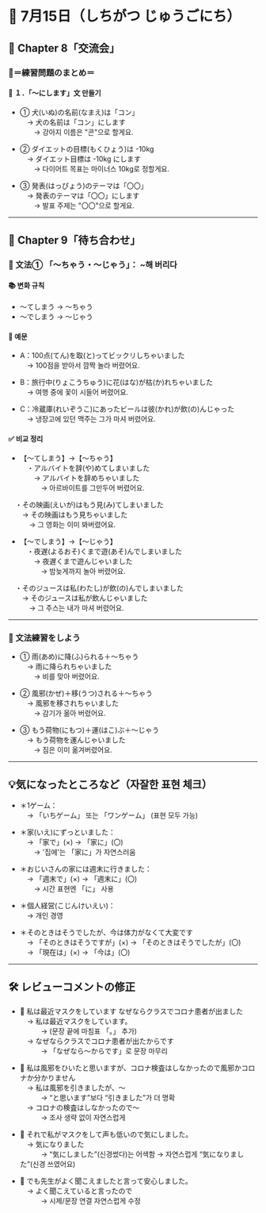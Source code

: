 
# 📆 7月15日（しちがつ じゅうごにち）

## 📘 Chapter 8「交流会」  
### 🔸＝練習問題のまとめ＝

#### 📝 １．「〜にします」文 만들기
- ① 犬(いぬ)の名前(なまえ)は「コン」  
 → 犬の名前は「コン」にします  
  → 강아지 이름은 "콘"으로 할게요.

- ② ダイエットの目標(もくひょう)は -10kg  
 → ダイエット目標は -10kg にします  
  → 다이어트 목표는 마이너스 10kg로 정할게요.

- ③ 発表(はっぴょう)のテーマは「〇〇」  
 → 発表のテーマは「〇〇」にします  
  → 발표 주제는 "〇〇"으로 할게요.

---

## 📘 Chapter 9「待ち合わせ」  
### 🔸 文法① 「〜ちゃう・〜じゃう」： ~해 버리다

#### 📚 변화 규칙
- 〜てしまう → 〜ちゃう  
- 〜でしまう → 〜じゃう  

#### 💬 예문
- A：100点(てん)を取(と)ってビックリしちゃいました  
 → 100점을 받아서 깜짝 놀라 버렸어요.

- B：旅行中(りょこうちゅう)に花(はな)が枯(か)れちゃいました  
 → 여행 중에 꽃이 시들어 버렸어요.

- C：冷蔵庫(れいぞうこ)にあったビールは彼(かれ)が飲(の)んじゃった  
 → 냉장고에 있던 맥주는 그가 마셔 버렸어요.

#### ✅ 비교 정리  
- 【〜てしまう】→【〜ちゃう】  
 ・アルバイトを辞(や)めてしまいました  
  → アルバイトを辞めちゃいました  
   → 아르바이트를 그만두어 버렸어요.

 ・その映画(えいが)はもう見(み)てしまいました  
  → その映画はもう見ちゃいました  
   → 그 영화는 이미 봐버렸어요.

- 【〜でしまう】→【〜じゃう】  
 ・夜遅(よるおそ)くまで遊(あそ)んでしまいました  
  → 夜遅くまで遊んじゃいました  
   → 밤늦게까지 놀아 버렸어요.

 ・そのジュースは私(わたし)が飲(の)んでしまいました  
  → そのジュースは私が飲んじゃいました  
   → 그 주스는 내가 마셔 버렸어요.

---

### 🔸 文法練習をしよう  

- ① 雨(あめ)に降(ふ)られる＋〜ちゃう  
 → 雨に降られちゃいました  
  → 비를 맞아 버렸어요.

- ② 風邪(かぜ)＋移(うつ)される＋〜ちゃう  
 → 風邪を移されちゃいました  
  → 감기가 옮아 버렸어요.

- ③ もう荷物(にもつ)＋運(はこ)ぶ＋〜じゃう  
 → もう荷物を運んじゃいました  
  → 짐은 이미 옮겨버렸어요.

---

## 💡気になったところなど（자잘한 표현 체크）

- ＊1ゲーム：  
 → 「いちゲーム」 또는 「ワンゲーム」 (표현 모두 가능)  

- ＊家(いえ)にずっといました：  
 → 「家で」(×) → 「家に」(〇)  
  → '집에'는 「家に」가 자연스러움

- ＊おじいさんの家には週末に行きました：  
 → 「週末で」(×) → 「週末に」(〇)  
  → 시간 표현엔 「に」 사용

- ＊個人経営(こじんけいえい)：  
 → 개인 경영

- ＊そのときはそうでしたが、今は体力がなくて大変です  
 → 「そのときはそうですが」(×) → 「そのときはそうでしたが」(〇)  
 → 「現在は」(×) → 「今は」(〇)

---

## 🛠 レビューコメントの修正  

- 🔹 私は最近マスクをしています なぜならクラスでコロナ患者が出ました  
 → 私は最近マスクをしています。  
   → (문장 끝에 마침표 「。」 추가)  
 → なぜならクラスでコロナ患者が出たからです  
   → 「なぜなら〜からです」로 문장 마무리

- 🔹 私は風邪をひいたと思いますが、コロナ検査はしなかったので風邪かコロナか分かりません  
 → 私は風邪を引きましたが、〜  
   → “と思います”보다 “引きました”가 더 명확  
 → コロナの検査はしなかったので〜  
   → 조사 생략 없이 자연스럽게

- 🔹 それで私がマスクをして声も低いので気にしました。  
 → 気になりました  
   → “気にしました”(신경썼다)는 어색함 → 자연스럽게 “気になりました”(신경 쓰였어요)

- 🔹 でも先生がよく聞こえましたと言って安心しました。  
 → よく聞こえていると言ったので  
   → 시제/문장 연결 자연스럽게 수정

